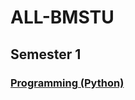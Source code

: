 # ALL-BMSTU

## Semester 1

### [Programming (Python)](https://github.com/kpirap18/BMSTU-python-sem1)